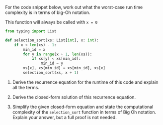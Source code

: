 For the code snippet below, work out what the worst-case run time complexity is in terms of big-Oh notation.

This function will always be called with `x = 0`

```python
from typing import List

def selection_sort(xs: List[int], x: int):
    if x < len(xs) - 1:
        min_id = x
        for y in range(x + 1, len(xs)):
            if xs[y] < xs[min_id]:
                min_id = y
        xs[x], xs[min_id] = xs[min_id], xs[x]
        selection_sort(xs, x + 1)
```

1) Derive the recurrence equation for the runtime of this code and explain all the terms.

2) Derive the closed-form solution of this recurrence equation.

3) Simplify the given closed-form equation​ and state the computational complexity of the `selection_sort` function in terms of Big Oh notation. Explain your answer, but a full proof is not needed.​
